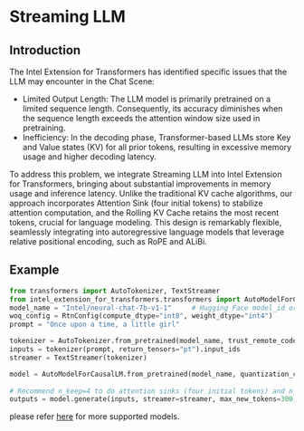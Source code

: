 # Streaming LLM
## Introduction
The Intel Extension for Transformers  has identified specific issues that the LLM may encounter in the Chat Scene:
- Limited Output Length: The LLM model is primarily pretrained on a limited sequence length. Consequently, its accuracy diminishes when the sequence length exceeds the attention window size used in pretraining.
- Inefficiency: In the decoding phase, Transformer-based LLMs store Key and Value states (KV) for all prior tokens, resulting in excessive memory usage and higher decoding latency.

To address this problem, we integrate Streaming LLM into Intel Extension for Transformers, bringing about substantial improvements in memory usage and inference latency. Unlike the traditional KV cache algorithms, our approach incorporates Attention Sink (four initial tokens) to stabilize attention computation, and the Rolling KV Cache retains the most recent tokens, crucial for language modeling. This design is remarkably flexible, seamlessly integrating into autoregressive language models that leverage relative positional encoding, such as RoPE and ALiBi.
## Example
```python
from transformers import AutoTokenizer, TextStreamer
from intel_extension_for_transformers.transformers import AutoModelForCausalLM, RtnConfig
model_name = "Intel/neural-chat-7b-v1-1"     # Hugging Face model_id or local model
woq_config = RtnConfig(compute_dtype="int8", weight_dtype="int4")
prompt = "Once upon a time, a little girl"

tokenizer = AutoTokenizer.from_pretrained(model_name, trust_remote_code=True)
inputs = tokenizer(prompt, return_tensors="pt").input_ids
streamer = TextStreamer(tokenizer)

model = AutoModelForCausalLM.from_pretrained(model_name, quantization_config=woq_config, trust_remote_code=True)
 
# Recommend n_keep=4 to do attention sinks (four initial tokens) and n_discard=-1 to drop half rencetly tokens when meet length threshold
outputs = model.generate(inputs, streamer=streamer, max_new_tokens=300, ctx_size=100, n_keep=4, n_discard=-1)
```
please refer [here](https://github.com/intel/neural-speed/blob/main/docs/supported_models.md) for more supported models.

